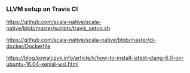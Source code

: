 
### LLVM setup on Travis CI

https://github.com/scala-native/scala-native/blob/master/scripts/travis_setup.sh

https://github.com/scala-native/scala-native/blob/master/ci-docker/Dockerfile

https://blog.kowalczyk.info/article/k/how-to-install-latest-clang-6.0-on-ubuntu-16.04-xenial-wsl.html

